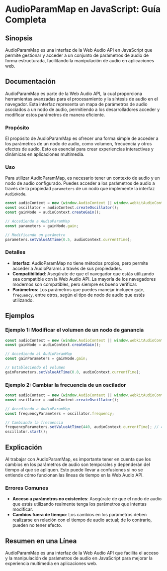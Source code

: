 <!--
Meta Description: # AudioParamMap en JavaScript: Guía Completa ## Sinopsis AudioParamMap es una interfaz de la Web Audio API en JavaScript que permite gestionar y acced...
Meta Keywords: audio, audiocontext, que, parámetros, audioparammap
-->

# AudioParamMap en JavaScript: Guía Completa

## Sinopsis
AudioParamMap es una interfaz de la Web Audio API en JavaScript que permite gestionar y acceder a un conjunto de parámetros de audio de forma estructurada, facilitando la manipulación de audio en aplicaciones web.

## Documentación
AudioParamMap es parte de la Web Audio API, la cual proporciona herramientas avanzadas para el procesamiento y la síntesis de audio en el navegador. Esta interfaz representa un mapa de parámetros de audio asociados a un nodo de audio, permitiendo a los desarrolladores acceder y modificar estos parámetros de manera eficiente.

### Propósito
El propósito de AudioParamMap es ofrecer una forma simple de acceder a los parámetros de un nodo de audio, como volumen, frecuencia y otros efectos de audio. Esto es esencial para crear experiencias interactivas y dinámicas en aplicaciones multimedia.

### Uso
Para utilizar AudioParamMap, es necesario tener un contexto de audio y un nodo de audio configurado. Puedes acceder a los parámetros de audio a través de la propiedad `parameters` de un nodo que implemente la interfaz `AudioNode`.

```javascript
const audioContext = new (window.AudioContext || window.webkitAudioContext)();
const oscillator = audioContext.createOscillator();
const gainNode = audioContext.createGain();

// Accediendo a AudioParamMap
const parameters = gainNode.gain;

// Modificando un parámetro
parameters.setValueAtTime(0.5, audioContext.currentTime);
```

### Detalles
- **Interfaz**: AudioParamMap no tiene métodos propios, pero permite acceder a AudioParams a través de sus propiedades.
- **Compatibilidad**: Asegúrate de que el navegador que estás utilizando sea compatible con la Web Audio API. La mayoría de los navegadores modernos son compatibles, pero siempre es bueno verificar.
- **Parámetros**: Los parámetros que puedes manejar incluyen `gain`, `frequency`, entre otros, según el tipo de nodo de audio que estés utilizando.

## Ejemplos
### Ejemplo 1: Modificar el volumen de un nodo de ganancia
```javascript
const audioContext = new (window.AudioContext || window.webkitAudioContext)();
const gainNode = audioContext.createGain();

// Accediendo al AudioParamMap
const gainParameters = gainNode.gain;

// Estableciendo el volumen
gainParameters.setValueAtTime(0.8, audioContext.currentTime);
```

### Ejemplo 2: Cambiar la frecuencia de un oscilador
```javascript
const audioContext = new (window.AudioContext || window.webkitAudioContext)();
const oscillator = audioContext.createOscillator();

// Accediendo a AudioParamMap
const frequencyParameters = oscillator.frequency;

// Cambiando la frecuencia
frequencyParameters.setValueAtTime(440, audioContext.currentTime); // 440 Hz (La)
oscillator.start();
```

## Explicación
Al trabajar con AudioParamMap, es importante tener en cuenta que los cambios en los parámetros de audio son temporales y dependerán del tiempo al que se apliquen. Esto puede llevar a confusiones si no se entiende cómo funcionan las líneas de tiempo en la Web Audio API.

### Errores Comunes
- **Acceso a parámetros no existentes**: Asegúrate de que el nodo de audio que estás utilizando realmente tenga los parámetros que intentas modificar.
- **Cambios fuera de tiempo**: Los cambios en los parámetros deben realizarse en relación con el tiempo de audio actual; de lo contrario, pueden no tener efecto.

## Resumen en una Línea
AudioParamMap es una interfaz de la Web Audio API que facilita el acceso y la manipulación de parámetros de audio en JavaScript para mejorar la experiencia multimedia en aplicaciones web.
